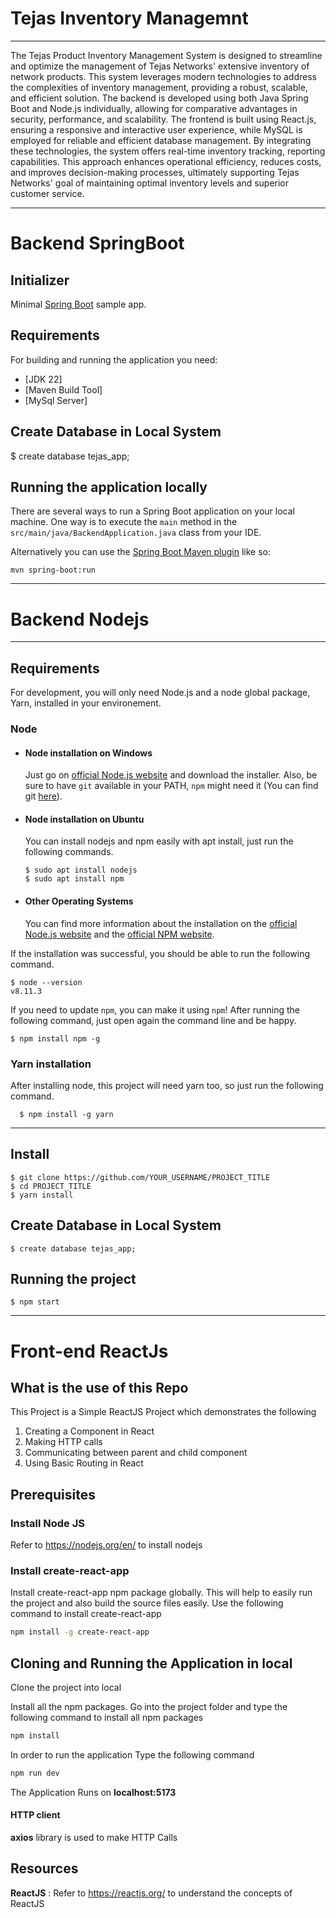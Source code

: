 # Tejas Inventory Managemnt
--------------------------------------
The Tejas Product Inventory Management System is designed to streamline and optimize the management of Tejas Networks' extensive inventory of network products. This system leverages modern technologies to address the complexities of inventory management, providing a robust, scalable, and efficient solution. The backend is developed using both Java Spring Boot and Node.js individually, allowing for comparative advantages in security, performance, and scalability. The frontend is built using React.js, ensuring a responsive and interactive user experience, while MySQL is employed for reliable and efficient database management. By integrating these technologies, the system offers real-time inventory tracking, reporting capabilities. This approach enhances operational efficiency, reduces costs, and improves decision-making processes, ultimately supporting Tejas Networks' goal of maintaining optimal inventory levels and superior customer service.​

--------------------------------------

# Backend SpringBoot


## Initializer

Minimal [Spring Boot](http://projects.spring.io/) sample app.

## Requirements

For building and running the application you need:

- [JDK 22]
- [Maven Build Tool]
- [MySql Server]

## Create Database in Local System 

   $ create database tejas_app;

## Running the application locally

There are several ways to run a Spring Boot application on your local machine. One way is to execute the `main` method in the `src/main/java/BackendApplication.java` class from your IDE.

Alternatively you can use the [Spring Boot Maven plugin](https://docs.spring.io/spring-boot/docs/current/reference/html/build-tool-plugins-maven-plugin.html) like so:

```shell
mvn spring-boot:run
```

-----------------------------------------------------------
# Backend Nodejs
---
## Requirements

For development, you will only need Node.js and a node global package, Yarn, installed in your environement.

### Node
- #### Node installation on Windows

  Just go on [official Node.js website](https://nodejs.org/) and download the installer.
Also, be sure to have `git` available in your PATH, `npm` might need it (You can find git [here](https://git-scm.com/)).

- #### Node installation on Ubuntu

  You can install nodejs and npm easily with apt install, just run the following commands.

      $ sudo apt install nodejs
      $ sudo apt install npm

- #### Other Operating Systems
  You can find more information about the installation on the [official Node.js website](https://nodejs.org/) and the [official NPM website](https://npmjs.org/).

If the installation was successful, you should be able to run the following command.

    $ node --version
    v8.11.3
  

If you need to update `npm`, you can make it using `npm`!  After running the following command, just open again the command line and be happy.

    $ npm install npm -g

###
### Yarn installation
  After installing node, this project will need yarn too, so just run the following command.

      $ npm install -g yarn

---

## Install

    $ git clone https://github.com/YOUR_USERNAME/PROJECT_TITLE
    $ cd PROJECT_TITLE
    $ yarn install

## Create Database in Local System 

    $ create database tejas_app;
    

## Running the project

    $ npm start

---
# Front-end ReactJs

## What is the use of this Repo

This Project is a Simple ReactJS Project which demonstrates the following
1. Creating a Component in React
2. Making HTTP calls
3. Communicating between parent and child component
4. Using Basic Routing in React




## Prerequisites

### Install Node JS
Refer to https://nodejs.org/en/ to install nodejs

### Install create-react-app
Install create-react-app npm package globally. This will help to easily run the project and also build the source files easily. Use the following command to install create-react-app

```bash
npm install -g create-react-app
```

## Cloning and Running the Application in local

Clone the project into local

Install all the npm packages. Go into the project folder and type the following command to install all npm packages

```bash
npm install
```

In order to run the application Type the following command

```bash
npm run dev
```

The Application Runs on **localhost:5173**

#### HTTP client

**axios** library is used to make HTTP Calls

## Resources

**ReactJS** : Refer to https://reactjs.org/ to understand the concepts of ReactJS


